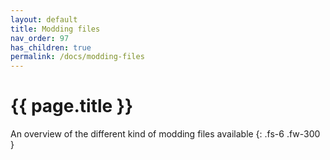 ```yaml
---
layout: default
title: Modding files
nav_order: 97
has_children: true
permalink: /docs/modding-files
---
```


# {{ page.title }}

An overview of the different kind of modding files available
{: .fs-6 .fw-300 }
